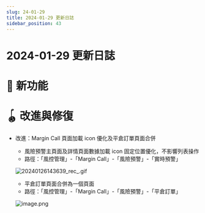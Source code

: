 ```yaml
---
slug: 24-01-29
title: 2024-01-29 更新日誌
sidebar_position: 43
---
```



# 2024-01-29 更新日誌


# 🎉 新功能


# 🪀 改進與修復

- 改進：Margin Call 頁面加載 icon 優化及平倉訂單頁面合併
    - 風險預警主頁面及詳情頁面數據加載 icon 固定位置優化，不影響列表操作
    - 路徑：「風控管理」-「Margin Call」-「風險預警」-「實時預警」

    ![20240126143639_rec_.gif](/assets/ec5e2138074ec83df2073761ef3337c3.gif)

    - 平倉訂單頁面合併為一個頁面
    - 路徑：「風控管理」-「Margin Call」-「風險預警」-「平倉訂單」

    ![image.png](/assets/930fb3067d69272f0eb0bd4933d965ce.png)

